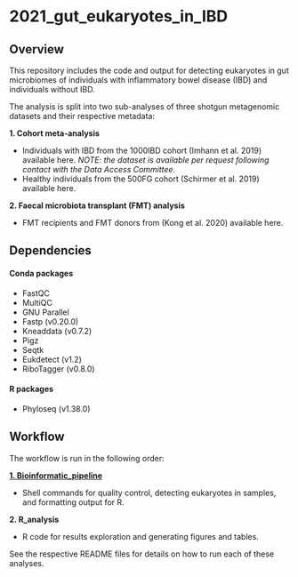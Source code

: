 # 2021_gut_eukaryotes_in_IBD

## Overview
This repository includes the code and output for detecting eukaryotes in gut microbiomes of individuals with inflammatory bowel disease (IBD) and individuals without IBD. 

The analysis is split into two sub-analyses of three shotgun metagenomic datasets and their respective metadata:

**1.	Cohort meta-analysis**
   -	Individuals with IBD from the 1000IBD cohort (Imhann et al. 2019) available here. *NOTE: the dataset is available per request following contact with the Data Access Committee.*
   -	Healthy individuals from the 500FG cohort (Schirmer et al. 2019) available here.
 
**2.	Faecal microbiota transplant (FMT) analysis**
   - FMT recipients and FMT donors from (Kong et al. 2020) available here.

## Dependencies

#### Conda packages
-	FastQC
-	MultiQC 
-	GNU Parallel
-	Fastp (v0.20.0)
-	Kneaddata (v0.7.2)
-	Pigz
-	Seqtk
-	Eukdetect (v1.2)
-	RiboTagger (v0.8.0)

#### R packages
- Phyloseq (v1.38.0)

## Workflow
The workflow is run in the following order:

[**1. Bioinformatic_pipeline**](https://github.com/ginaguzzo/2021_gut_eukaryotes_in_IBD/tree/main/Bioinformatic_pipeline)
   - Shell commands for quality control, detecting eukaryotes in samples, and formatting output for R.

**2. R_analysis**
   - R code for results exploration and generating figures and tables.

See the respective README files for details on how to run each of these analyses.
